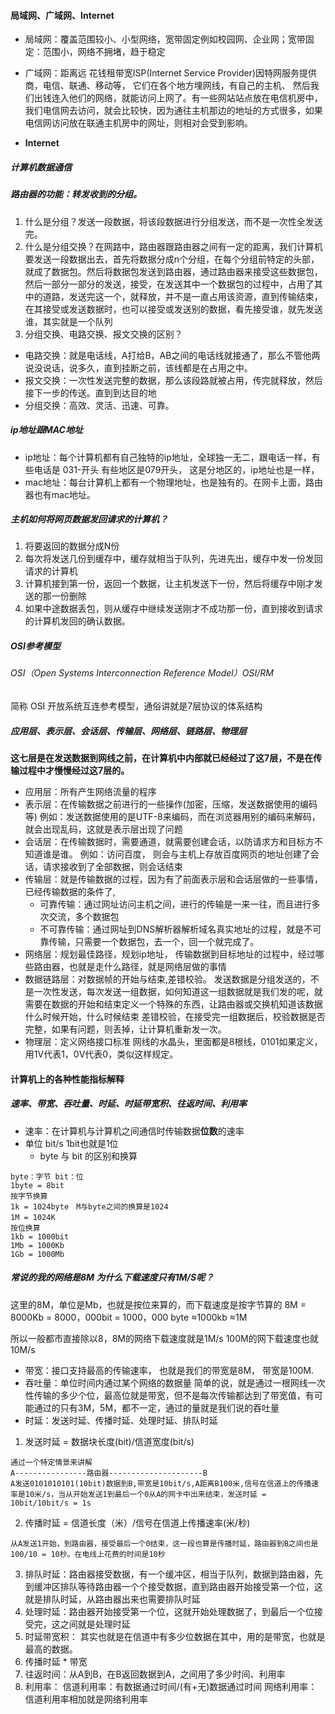 #### 局域网、广域网、Internet

* 局域网：覆盖范围较小、小型网络，宽带固定例如校园网、企业网；宽带固定：范围小，网络不拥堵，趋于稳定

* 广域网：距离远 花钱租带宽ISP(Internet Service Provider)因特网服务提供商，电信、联通、移动等，  它们在各个地方埋网线，有自己的主机、 然后我们出钱连入他们的网络，就能访问上网了。有一些网站站点放在电信机房中，我们电信网去访问，就会比较快，因为通往主机那边的地址的方式很多，如果电信网访问放在联通主机房中的网址，则相对会受到影响。

* **Internet**

##### 计算机数据通信

##### 路由器的功能：转发收到的分组。

1. 什么是分组？发送一段数据，将该段数据进行分组发送，而不是一次性全发送完。
2. 什么是分组交换？在网路中，路由器跟路由器之间有一定的距离，我们计算机要发送一段数据出去，首先将数据分成n个分组，在每个分组前特定的头部，就成了数据包。然后将数据包发送到路由器，通过路由器来接受这些数据包，然后一部分一部分的发送，接受，在发送其中一个数据包的过程中，占用了其中的道路，发送完这一个，就释放，并不是一直占用该资源，直到传输结束，在其接受或发送数据时，也可以接受或发送别的数据，看先接受谁，就先发送谁，其实就是一个队列
3. 分组交换、电路交换、报文交换的区别？

* 电路交换：就是电话线，A打给B，AB之间的电话线就接通了，那么不管他两说没说话，说多久，直到挂断之前，该线都是在占用之中。
* 报文交换：一次性发送完整的数据，那么该段路就被占用，传完就释放，然后接下一步的传送。直到到达目的地
* 分组交换：高效、灵活、迅速、可靠。


##### ip地址跟MAC地址

* ip地址：每个计算机都有自己独特的ip地址，全球独一无二，跟电话一样，有些电话是 031-开头 有些地区是079开头， 这是分地区的，ip地址也是一样，
* mac地址：每台计算机上都有一个物理地址，也是独有的。在网卡上面，路由器也有mac地址。

##### 主机如何将网页数据发回请求的计算机？

1. 将要返回的数据分成N份
2. 每次将发送几份到缓存中，缓存就相当于队列，先进先出，缓存中发一份发回请求的计算机
3. 计算机接到第一份，返回一个数据，让主机发送下一份，然后将缓存中刚才发送的那一份删除
4. 如果中途数据丢包，则从缓存中继续发送刚才不成功那一份，直到接收到请求的计算机发回的确认数据。

##### OSI参考模型

###### OSI（Open Systems Interconnection Reference Model）OSI/RM   
简称 OSI 开放系统互连参考模型，通俗讲就是7层协议的体系结构
##### 应用层、表示层、会话层、传输层、网络层、链路层、物理层

**这七层是在发送数据到网线之前，在计算机中内部就已经经过了这7层，不是在传输过程中才慢慢经过这7层的。**

* 应用层：所有产生网络流量的程序
* 表示层：在传输数据之前进行的一些操作(加密，压缩，发送数据使用的编码等)
例如：发送数据使用的是UTF-8来编码，而在浏览器用别的编码来解码，就会出现乱码，这就是表示层出现了问题
* 会话层：在传输数据时，需要通道，就需要创建会话，以防请求方和目标方不知道谁是谁。
例如：访问百度， 则会与主机上存放百度网页的地址创建了会话，请求接收到了全部数据，则会话结束
* 传输层：就是传输数据的过程，因为有了前面表示层和会话层做的一些事情，已经传输数据的条件了,
  * 可靠传输：通过网址访问主机之间，进行的传输是一来一往，而且进行多次交流，多个数据包
  * 不可靠传输：通过网址到DNS解析器解析域名真实地址的过程，就是不可靠传输，只需要一个数据包，去一个，回一个就完成了。
* 网络层：规划最佳路径，规划ip地址，
传输数据到目标地址的过程中，经过哪些路由器，也就是走什么路径，就是网络层做的事情
* 数据链路层：对数据帧的开始与结束,差错校验。
发送数据是分组发送的，不是一次性发送，每次发送一组数据，如何知道这一组数据就是我们发的呢，就需要在数据的开始和结束定义一个特殊的东西，让路由器或交换机知道该数据什么时候开始，什么时候结束
差错校验，在接受完一组数据后，校验数据是否完整，如果有问题，则丢掉，让计算机重新发一次。
* 物理层：定义网络接口标准
网线的水晶头，里面都是8根线，0101如果定义，用1V代表1，0V代表0，类似这样规定。






#### 计算机上的各种性能指标解释

##### 速率、带宽、吞吐量、时延、时延带宽积、往返时间、利用率

* 速率：在计算机与计算机之间通信时传输数据**位数**的速率   
* 单位  bit/s   1bit也就是1位 
  * byte 与 bit 的区别和换算

```
byte：字节 bit：位
1byte = 8bit
按字节换算
1k = 1024byte　M与byte之间的换算是1024 
1M = 1024K　　　
按位换算
1kb = 1000bit
1Mb = 1000Kb
1Gb = 1000Mb
```

##### 常说的我的网络是8M 为什么下载速度只有1M/S呢？

这里的8M，单位是Mb，也就是按位来算的，而下载速度是按字节算的 8M = 8000Kb = 8000，000bit = 1000，000 byte ≈1000kb ≈1M

所以一般都市直接除以8，8M的网络下载速度就是1M/s 100M的网下载速度也就10M/s

 

* 带宽：接口支持最高的传输速率， 也就是我们的带宽是8M， 带宽是100M. 
* 吞吐量：单位时间内通过某个网络的数据量
简单的说，就是通过一根网线一次性传输的多少个位，最高位就是带宽，但不是每次传输都达到了带宽值，有可能通过的只有3M，5M，都不一定，通过的量就是我们说的吞吐量
* 时延：发送时延、传播时延、处理时延、排队时延
1. 发送时延 = 数据块长度(bit)/信道宽度(bit/s)

```
通过一个特定情景来讲解
A----------------路由器---------------------B
A发送0101010101(10bit)数据到B,带宽是10bit/s,A距离B100米,信号在信道上的传播速率是10米/s，当从开始发送1到最后一个0从A的网卡中出来结束，发送时延 = 10bit/10bit/s = 1s
```
2. 传播时延 = 信道长度（米）/信号在信道上传播速率(米/秒)

```
从A发送1开始，到路由器，接受最后一个0结束，这一段也算是传播时延，路由器到B之间也是  100/10 = 10秒。在电线上花费的时间是10秒
```
3. 排队时延：路由器接受数据，有一个缓冲区，相当于队列，数据到路由器，先到缓冲区排队等待路由器一个个接受数据，直到路由器开始接受第一个位，这就是排队时延，从路由器出来也需要排队时延
4. 处理时延：路由器开始接受第一个位，这就开始处理数据了，到最后一个位接受完，这之间就是处理时延
5. 时延带宽积： 其实也就是在信道中有多少位数据在其中，用的是带宽，也就是最高的数据。
6. 传播时延 * 带宽  
7. 往返时间：从A到B，在B返回数据到A，之间用了多少时间、利用率
8. 利用率：
信道利用率：有数据通过时间/(有+无)数据通过时间
网络利用率：信道利用率相加就是网络利用率

